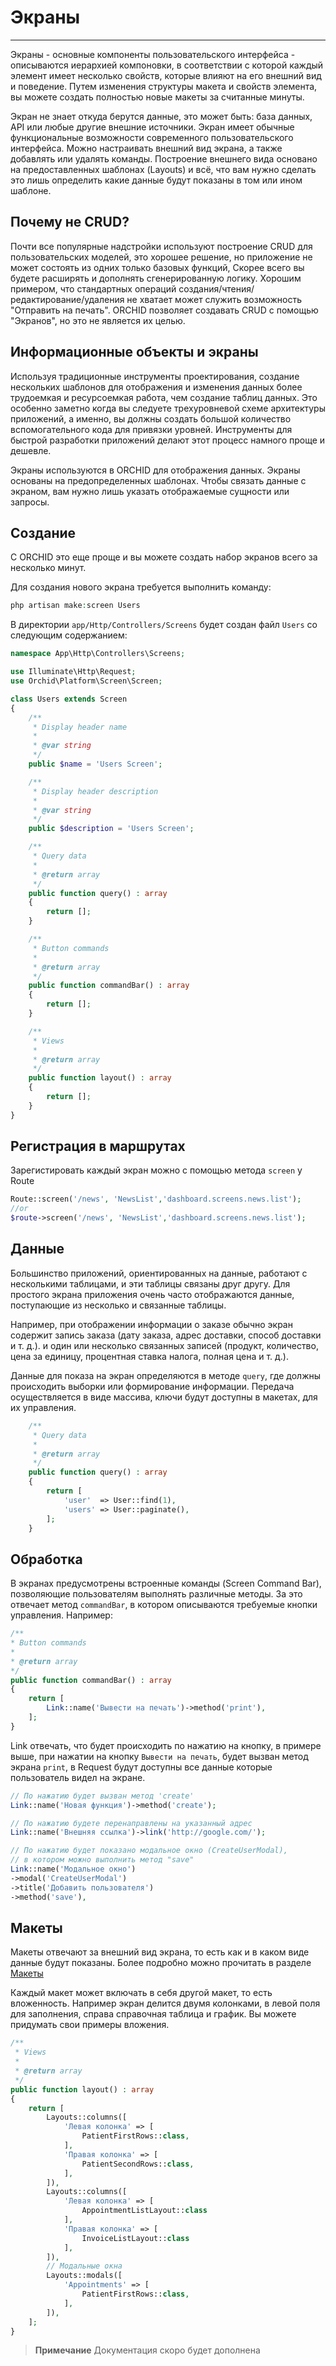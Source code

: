 # Экраны
----------


Экраны - основные компоненты пользовательского интерфейса - описываются иерархией компоновки, в соответствии с которой
каждый элемент имеет несколько свойств, которые влияют на его внешний вид и поведение. Путем изменения
структуры макета и свойств элемента, вы можете создать полностью новые макеты за считанные минуты.

Экран не знает откуда берутся данные, это может быть: база данных, API или любые другие внешние источники. Экран имеет обычные функциональные возможности современного пользовательского интерфейса. Можно настраивать внешний вид экрана, а также добавлять или удалять команды. 
    Построение внешнего вида основано на предоставленных шаблонах (Layouts) и всё, что вам нужно сделать это лишь определить какие данные будут показаны в том или ином шаблоне.



## Почему не CRUD?

Почти все популярные надстройки используют построение CRUD для пользовательских моделей, это хорошее решение, но приложение не может состоять из одних только базовых функций, Скорее всего вы будете расширять и дополнять сгенерированную логику. Хорошим примером, что стандартных операций создания/чтения/редактирование/удаления не хватает может служить возможность "Отправить на печать". ORCHID позволяет создавать CRUD с помощью "Экранов", но это не является их целью.


## Информационные объекты и экраны

Используя традиционные инструменты проектирования, создание нескольких шаблонов для отображения и изменения данных более трудоемкая и ресурсоемкая работа, чем создание таблиц данных. Это особенно заметно когда вы следуете трехуровневой схеме архитектуры приложений, а именно, вы должны создать большой количество вспомогательного кода для привязки уровней. Инструменты для быстрой разработки приложений делают этот процесс намного проще и дешевле.

Экраны используются в ORCHID для отображения данных. Экраны основаны на предопределенных шаблонах. Чтобы связать данные с экраном, вам нужно лишь указать отображаемые сущности или запросы. 


## Создание

С ORCHID это еще проще и вы можете создать набор экранов всего за несколько минут.

Для создания нового экрана требуется выполнить команду:

```php
php artisan make:screen Users
```

В директории `app/Http/Controllers/Screens` будет создан файл `Users` со следующим содержанием:

```php
namespace App\Http\Controllers\Screens;

use Illuminate\Http\Request;
use Orchid\Platform\Screen\Screen;

class Users extends Screen
{
    /**
     * Display header name
     *
     * @var string
     */
    public $name = 'Users Screen';

    /**
     * Display header description
     *
     * @var string
     */
    public $description = 'Users Screen';

    /**
     * Query data
     *
     * @return array
     */
    public function query() : array
    {
        return [];
    }

    /**
     * Button commands
     *
     * @return array
     */
    public function commandBar() : array
    {
        return [];
    }

    /**
     * Views
     *
     * @return array
     */
    public function layout() : array
    {
        return [];
    }
}

```



## Регистрация в маршрутах

Зарегистировать каждый экран можно с помощью метода `screen` у Route
```php
Route::screen('/news', 'NewsList','dashboard.screens.news.list');
//or
$route->screen('/news', 'NewsList','dashboard.screens.news.list');
```




## Данные

Большинство приложений, ориентированных на данные, работают с несколькими таблицами, и эти таблицы связаны
друг другу. Для простого экрана приложения очень часто отображаются данные, поступающие из
несколько и связанные таблицы. 

Например, при отображении информации о заказе обычно
экран содержит запись заказа (дату заказа, адрес доставки, способ доставки и т. д.).
и один или несколько связанных записей (продукт, количество, цена за единицу, процентная ставка налога,
полная цена и т. д.).

Данные для показа на экран определяются в методе `query`, где должны происходить выборки или формирование информации.
Передача осуществляется в виде массива, ключи будут доступны в макетах, для их управления.


```php
    /**
     * Query data
     *
     * @return array
     */
    public function query() : array
    {
        return [
            'user'  => User::find(1),
            'users' => User::paginate(),
        ];
    }
```


## Обработка

В экранах предусмотрены встроенные команды (Screen Command Bar), позволяющие пользователям выполнять различные методы.
За это отвечает метод `commandBar`, в котором описываются требуемые кнопки управления. Например:

```php
/**
* Button commands
*
* @return array
*/
public function commandBar() : array
{
    return [
        Link::name('Вывести на печать')->method('print'),
    ];
}
```

Link отвечать, что будет происходить по нажатию на кнопку, в примере выше, при нажатии на кнопку `Вывести на печать`,
будет вызван метод экрана `print`, в Request будут доступны все данные которые пользователь видел на экране.


```php
// По нажатию будет вызван метод 'create'
Link::name('Новая функция')->method('create');

// По нажатию будете перенаправлены на указанный адрес
Link::name('Внешняя ссылка')->link('http://google.com/');

// По нажатию будет показано модальное окно (CreateUserModal),
// в котором можно выполнить метод "save"
Link::name('Модальное окно')
->modal('CreateUserModal')
->title('Добавить пользователя')
->method('save'),
```


## Макеты

Макеты отвечают за внешний вид экрана, то есть как и в каком виде данные будут показаны.
Более подробно можно прочитать в разделе [Макеты](/ru/docs/layouts/)

Каждый макет может включать в себя другой макет, то есть вложенность.
Например экран делится двумя колонками, в левой поля для заполнения, справа справочная таблица и график.
Вы можете придумать свои примеры вложения.


```php
/**
 * Views
 *
 * @return array
 */
public function layout() : array
{
    return [
        Layouts::columns([
            'Левая колонка' => [
                PatientFirstRows::class,
            ],
            'Правая колонка' => [
                PatientSecondRows::class,
            ],
        ]),
        Layouts::columns([
            'Левая колонка' => [
                AppointmentListLayout::class
            ],
            'Правая колонка' => [
                InvoiceListLayout::class
            ],
        ]),
        // Модальные окна
        Layouts::modals([
            'Appointments' => [
                PatientFirstRows::class,
            ],
        ]),
    ];
}
```





> **Примечание** Документация скоро будет дополнена
